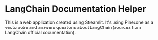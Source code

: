 # LangChain Documentation Helper
This is a web application created using Streamlit. It's using Pinecone as a vectorsotre and answers questions about LangChain (sources from LangChain official documentation).